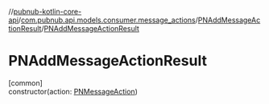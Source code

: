 //[pubnub-kotlin-core-api](../../../index.md)/[com.pubnub.api.models.consumer.message_actions](../index.md)/[PNAddMessageActionResult](index.md)/[PNAddMessageActionResult](-p-n-add-message-action-result.md)

# PNAddMessageActionResult

[common]\
constructor(action: [PNMessageAction](../-p-n-message-action/index.md))
